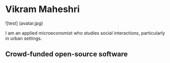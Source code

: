 
# Vikram Maheshri

![test] (avatar.jpg)

I am an applied microeconomist who studies social interactions, particularly in urban settings.

## Crowd-funded open-source software

<!--
[![Analytics](https://ga-beacon.appspot.com/UA-78646709-2/starter-academic/readme?pixel)](https://github.com/igrigorik/ga-beacon)
-->
